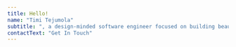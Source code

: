 ```yaml
---
title: Hello!
name: "Timi Tejumola"
subtitle: ", a design-minded software engineer focused on building beautiful interfaces & experiences across mobile & web platforms."
contactText: "Get In Touch"
---
```


